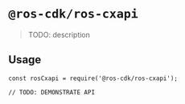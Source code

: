 # `@ros-cdk/ros-cxapi`

> TODO: description

## Usage

```
const rosCxapi = require('@ros-cdk/ros-cxapi');

// TODO: DEMONSTRATE API
```

